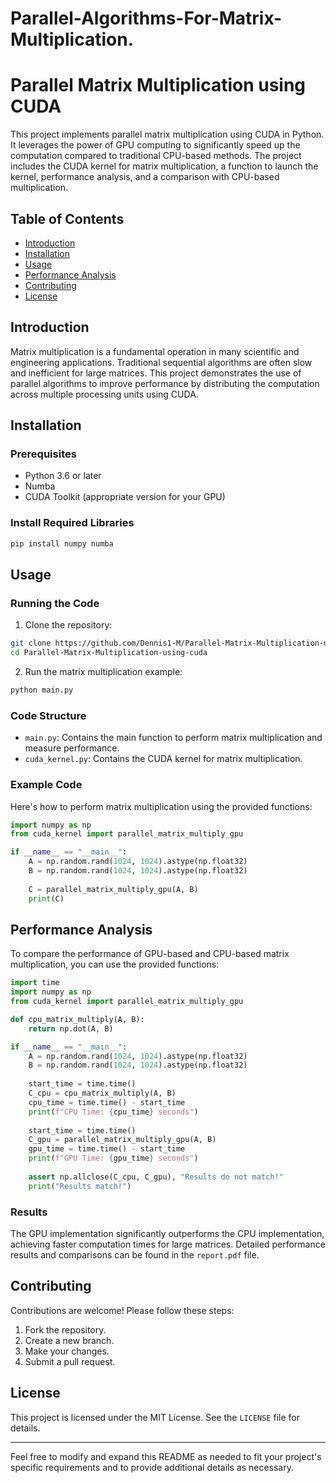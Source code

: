 # Parallel-Algorithms-For-Matrix-Multiplication.
# Parallel Matrix Multiplication using CUDA

This project implements parallel matrix multiplication using CUDA in Python. It leverages the power of GPU computing to significantly speed up the computation compared to traditional CPU-based methods. The project includes the CUDA kernel for matrix multiplication, a function to launch the kernel, performance analysis, and a comparison with CPU-based multiplication.

## Table of Contents

- [Introduction](#introduction)
- [Installation](#installation)
- [Usage](#usage)
- [Performance Analysis](#performance-analysis)
- [Contributing](#contributing)
- [License](#license)

## Introduction

Matrix multiplication is a fundamental operation in many scientific and engineering applications. Traditional sequential algorithms are often slow and inefficient for large matrices. This project demonstrates the use of parallel algorithms to improve performance by distributing the computation across multiple processing units using CUDA.

## Installation

### Prerequisites

- Python 3.6 or later
- Numba
- CUDA Toolkit (appropriate version for your GPU)

### Install Required Libraries

```bash
pip install numpy numba
```

## Usage

### Running the Code

1. Clone the repository:

```bash
git clone https://github.com/Dennis1-M/Parallel-Matrix-Multiplication-using-cuda.git
cd Parallel-Matrix-Multiplication-using-cuda
```

2. Run the matrix multiplication example:

```bash
python main.py
```

### Code Structure

- `main.py`: Contains the main function to perform matrix multiplication and measure performance.
- `cuda_kernel.py`: Contains the CUDA kernel for matrix multiplication.

### Example Code

Here's how to perform matrix multiplication using the provided functions:

```python
import numpy as np
from cuda_kernel import parallel_matrix_multiply_gpu

if __name__ == "__main__":
    A = np.random.rand(1024, 1024).astype(np.float32)
    B = np.random.rand(1024, 1024).astype(np.float32)
    
    C = parallel_matrix_multiply_gpu(A, B)
    print(C)
```

## Performance Analysis

To compare the performance of GPU-based and CPU-based matrix multiplication, you can use the provided functions:

```python
import time
import numpy as np
from cuda_kernel import parallel_matrix_multiply_gpu

def cpu_matrix_multiply(A, B):
    return np.dot(A, B)

if __name__ == "__main__":
    A = np.random.rand(1024, 1024).astype(np.float32)
    B = np.random.rand(1024, 1024).astype(np.float32)
    
    start_time = time.time()
    C_cpu = cpu_matrix_multiply(A, B)
    cpu_time = time.time() - start_time
    print(f"CPU Time: {cpu_time} seconds")
    
    start_time = time.time()
    C_gpu = parallel_matrix_multiply_gpu(A, B)
    gpu_time = time.time() - start_time
    print(f"GPU Time: {gpu_time} seconds")
    
    assert np.allclose(C_cpu, C_gpu), "Results do not match!"
    print("Results match!")
```

### Results

The GPU implementation significantly outperforms the CPU implementation, achieving faster computation times for large matrices. Detailed performance results and comparisons can be found in the `report.pdf` file.

## Contributing

Contributions are welcome! Please follow these steps:

1. Fork the repository.
2. Create a new branch.
3. Make your changes.
4. Submit a pull request.

## License

This project is licensed under the MIT License. See the `LICENSE` file for details.

---

Feel free to modify and expand this README as needed to fit your project's specific requirements and to provide additional details as necessary.
